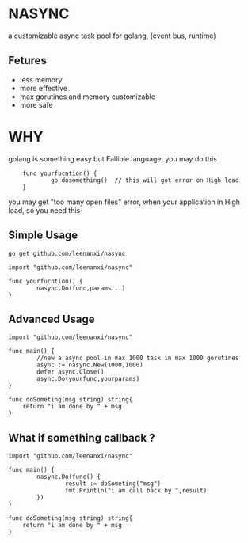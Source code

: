 # NASYNC 

a customizable async task pool for golang, (event bus, runtime)

## Fetures

* less memory
* more effective
* max gorutines and memory customizable
* more safe

# WHY

golang is something easy but Fallible language, you may do this 

```
    func yourfucntion() {
            go dosomething()  // this will got error on High load
    }
```

you may get "too many open files" error, when your application  in High load, so you need this 


## Simple Usage

```
go get github.com/leenanxi/nasync
```

```
import "github.com/leenanxi/nasync"

func yourfucntion() {
        nasync.Do(func,params...)
}

```


## Advanced Usage
```
import "github.com/leenanxi/nasync"

func main() {
        //new a async pool in max 1000 task in max 1000 gorutines
        async := nasync.New(1000,1000)
        defer async.Close()
        async.Do(yourfunc,yourparams)
}

func doSometing(msg string) string{
	return "i am done by " + msg
}

```



## What if something callback ?

```
import "github.com/leenanxi/nasync"

func main() {
        nasync.Do(func() {
        		result := doSometing("msg")
        		fmt.Println("i am call back by ",result)
        })
}

func doSometing(msg string) string{
	return "i am done by " + msg
}

```





